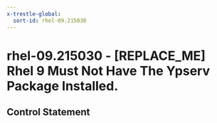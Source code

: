 ```yaml
---
x-trestle-global:
  sort-id: rhel-09.215030
---
```


# rhel-09.215030 - \[REPLACE_ME\] Rhel 9 Must Not Have The Ypserv Package Installed.

## Control Statement
